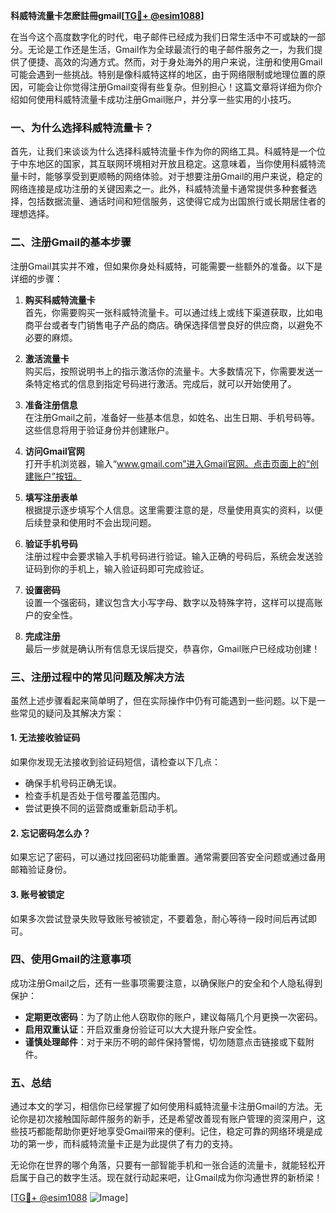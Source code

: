 **科威特流量卡怎麽註冊gmail[[TG💪+ @esim1088](https://t.me/s/esim1088)]**

在当今这个高度数字化的时代，电子邮件已经成为我们日常生活中不可或缺的一部分。无论是工作还是生活，Gmail作为全球最流行的电子邮件服务之一，为我们提供了便捷、高效的沟通方式。然而，对于身处海外的用户来说，注册和使用Gmail可能会遇到一些挑战。特别是像科威特这样的地区，由于网络限制或地理位置的原因，可能会让你觉得注册Gmail变得有些复杂。但别担心！这篇文章将详细为你介绍如何使用科威特流量卡成功注册Gmail账户，并分享一些实用的小技巧。

### 一、为什么选择科威特流量卡？

首先，让我们来谈谈为什么选择科威特流量卡作为你的网络工具。科威特是一个位于中东地区的国家，其互联网环境相对开放且稳定。这意味着，当你使用科威特流量卡时，能够享受到更顺畅的网络体验。对于想要注册Gmail的用户来说，稳定的网络连接是成功注册的关键因素之一。此外，科威特流量卡通常提供多种套餐选择，包括数据流量、通话时间和短信服务，这使得它成为出国旅行或长期居住者的理想选择。

### 二、注册Gmail的基本步骤

注册Gmail其实并不难，但如果你身处科威特，可能需要一些额外的准备。以下是详细的步骤：

1. **购买科威特流量卡**  
   首先，你需要购买一张科威特流量卡。可以通过线上或线下渠道获取，比如电商平台或者专门销售电子产品的商店。确保选择信誉良好的供应商，以避免不必要的麻烦。

2. **激活流量卡**  
   购买后，按照说明书上的指示激活你的流量卡。大多数情况下，你需要发送一条特定格式的信息到指定号码进行激活。完成后，就可以开始使用了。

3. **准备注册信息**  
   在注册Gmail之前，准备好一些基本信息，如姓名、出生日期、手机号码等。这些信息将用于验证身份并创建账户。

4. **访问Gmail官网**  
   打开手机浏览器，输入“www.gmail.com”进入Gmail官网。点击页面上的“创建账户”按钮。

5. **填写注册表单**  
   根据提示逐步填写个人信息。这里需要注意的是，尽量使用真实的资料，以便后续登录和使用时不会出现问题。

6. **验证手机号码**  
   注册过程中会要求输入手机号码进行验证。输入正确的号码后，系统会发送验证码到你的手机上，输入验证码即可完成验证。

7. **设置密码**  
   设置一个强密码，建议包含大小写字母、数字以及特殊字符，这样可以提高账户的安全性。

8. **完成注册**  
   最后一步就是确认所有信息无误后提交，恭喜你，Gmail账户已经成功创建！

### 三、注册过程中的常见问题及解决方法

虽然上述步骤看起来简单明了，但在实际操作中仍有可能遇到一些问题。以下是一些常见的疑问及其解决方案：

#### 1. **无法接收验证码**
   如果你发现无法接收到验证码短信，请检查以下几点：
   - 确保手机号码正确无误。
   - 检查手机是否处于信号覆盖范围内。
   - 尝试更换不同的运营商或重新启动手机。

#### 2. **忘记密码怎么办？**
   如果忘记了密码，可以通过找回密码功能重置。通常需要回答安全问题或通过备用邮箱验证身份。

#### 3. **账号被锁定**
   如果多次尝试登录失败导致账号被锁定，不要着急，耐心等待一段时间后再试即可。

### 四、使用Gmail的注意事项

成功注册Gmail之后，还有一些事项需要注意，以确保账户的安全和个人隐私得到保护：

- **定期更改密码**：为了防止他人窃取你的账户，建议每隔几个月更换一次密码。
- **启用双重认证**：开启双重身份验证可以大大提升账户安全性。
- **谨慎处理邮件**：对于来历不明的邮件保持警惕，切勿随意点击链接或下载附件。

### 五、总结

通过本文的学习，相信你已经掌握了如何使用科威特流量卡注册Gmail的方法。无论你是初次接触国际邮件服务的新手，还是希望改善现有账户管理的资深用户，这些技巧都能帮助你更好地享受Gmail带来的便利。记住，稳定可靠的网络环境是成功的第一步，而科威特流量卡正是为此提供了有力的支持。

无论你在世界的哪个角落，只要有一部智能手机和一张合适的流量卡，就能轻松开启属于自己的数字生活。现在就行动起来吧，让Gmail成为你沟通世界的新桥梁！

[[TG💪+ @esim1088](https://t.me/s/esim1088) ![Image](https://i.postimg.cc/4NQfJmqS/Snipaste-2025-05-13-00-14-12.png)]